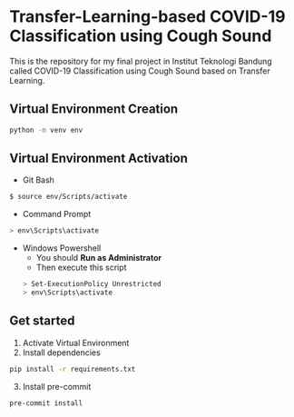 # Transfer-Learning-based COVID-19 Classification using Cough Sound

This is the repository for my final project in Institut Teknologi Bandung called COVID-19 Classification using Cough Sound based on Transfer Learning.

## Virtual Environment Creation

```bash
python -m venv env
```

## Virtual Environment Activation

- Git Bash

```bash
$ source env/Scripts/activate
```

- Command Prompt

```bash
> env\Scripts\activate
```

- Windows Powershell
  - You should **Run as Administrator**
  - Then execute this script
  ```bash
  > Set-ExecutionPolicy Unrestricted
  > env\Scripts\activate
  ```

## Get started
1. Activate Virtual Environment
2. Install dependencies
```bash
pip install -r requirements.txt
```
3. Install pre-commit
```bash
pre-commit install
```
